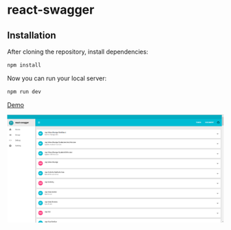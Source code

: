 # react-swagger

## Installation

After cloning the repository, install dependencies:
```sh
npm install
```

Now you can run your local server:
```sh
npm run dev
```
[Demo](https://react-swagger.herokuapp.com)

![image](screenshot/sample.png)